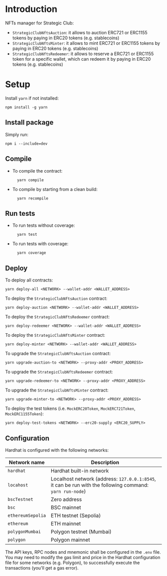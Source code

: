 # Introduction

NFTs manager for Strategic Club:

- `StrategicClubNftsAuction`: it allows to auction ERC721 or ERC1155 tokens by paying in ERC20 tokens (e.g. stablecoins)
- `StrategicClubNftsMinter`: it allows to mint ERC721 or ERC1155 tokens by paying in ERC20 tokens (e.g. stablecoins)
- `StrategicClubNftsRedeemer`: it allows to reserve a ERC721 or ERC1155 token for a specific wallet, which can redeem it by paying in ERC20 tokens (e.g. stablecoins)

# Setup

Install `yarn` if not installed:

    npm install -g yarn

## Install package

Simply run:

    npm i --include=dev

## Compile

- To compile the contract:

        yarn compile

- To compile by starting from a clean build:

        yarn recompile

## Run tests

- To run tests without coverage:

        yarn test

- To run tests with coverage:

        yarn coverage

## Deploy

To deploy all contracts:

    yarn deploy-all <NETWORK> --wallet-addr <WALLET_ADDRESS>

To deploy the `StrategicClubNftsAuction` contract:

    yarn deploy-auction <NETWORK> --wallet-addr <WALLET_ADDRESS>

To deploy the `StrategicClubNftsRedeemer` contract:

    yarn deploy-redeemer <NETWORK> --wallet-addr <WALLET_ADDRESS>

To deploy the `StrategicClubNftsMinter` contract:

    yarn deploy-minter <NETWORK> --wallet-addr <WALLET_ADDRESS>

To upgrade the `StrategicClubNftsAuction` contract:

    yarn upgrade-auction-to <NETWORK> --proxy-addr <PROXY_ADDRESS>

To upgrade the `StrategicClubNftsRedeemer` contract:

    yarn upgrade-redeemer-to <NETWORK> --proxy-addr <PROXY_ADDRESS>

To upgrade the `StrategicClubNftsMinter` contract:

    yarn upgrade-minter-to <NETWORK> --proxy-addr <PROXY_ADDRESS>

To deploy the test tokens (i.e. `MockERC20Token`,  `MockERC721Token`,  `MockERC1155Token`):

    yarn deploy-test-tokens <NETWORK> --erc20-supply <ERC20_SUPPLY>

## Configuration

Hardhat is configured with the following networks:

|Network name|Description|
|---|---|
|`hardhat`|Hardhat built-in network|
|`locahost`|Localhost network (address: `127.0.0.1:8545`, it can be run with the following command: `yarn run-node`)|
|`bscTestnet`|Zero address|
|`bsc`|BSC mainnet|
|`ethereumSepolia`|ETH testnet (Sepolia)|
|`ethereum`|ETH mainnet|
|`polygonMumbai`|Polygon testnet (Mumbai)|
|`polygon`|Polygon mainnet|

The API keys, RPC nodes and mnemonic shall be configured in the `.env` file.\
You may need to modify the gas limit and price in the Hardhat configuration file for some networks (e.g. Polygon), to successfully execute the transactions (you'll get a gas error).
